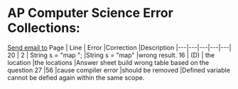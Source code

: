 # AP Computer Science Error Collections:

[Send email to]()
Page | Line | Error |Correction |Description
|---|---|---|---|---|
20 | 2      | String s = "map "; |String s = "map"    |wrong result.
16 | (D)    | the location |the locations |Answer sheet build wrong table based on the question
27 |56      |cause compiler error |should be removed |Defined variable cannot be defied again within the same scope.